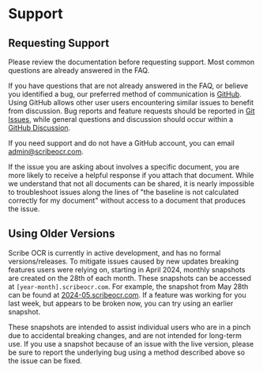 # Support
## Requesting Support
Please review the documentation before requesting support.  Most common questions are already answered in the FAQ.

If you have questions that are not already answered in the FAQ, or believe you identified a bug, our preferred method of communication is [GitHub](https://github.com/scribeocr/scribeocr).  Using GitHub allows other user users encountering similar issues to benefit from discussion.  Bug reports and feature requests should be reported in [Git Issues](https://github.com/scribeocr/scribeocr/issues), while general questions and discussion should occur within a [GitHub Discussion](https://github.com/scribeocr/scribeocr/discussions).  

If you need support and do not have a GitHub account, you can email <admin@scribeocr.com>.

If the issue you are asking about involves a specific document, you are more likely to receive a helpful response if you attach that document.  While we understand that not all documents can be shared, it is nearly impossible to troubleshoot issues along the lines of "the baseline is not calculated correctly for my document" without access to a document that produces the issue.

## Using Older Versions
Scribe OCR is currently in active development, and has no formal versions/releases.  To mitigate issues caused by new updates breaking features users were relying on, starting in April 2024, monthly snapshots are created on the 28th of each month.  These snapshots can be accessed at `[year-month].scribeocr.com`.  For example, the snapshot from May 28th can be found at [2024-05.scribeocr.com](https://2024-05.scribeocr.com).  If a feature was working for you last week, but appears to be broken now, you can try using an earlier snapshot.

These snapshots are intended to assist individual users who are in a pinch due to accidental breaking changes, and are not intended for long-term use.  If you use a snapshot because of an issue with the live version, please be sure to report the underlying bug using a method described above so the issue can be fixed.